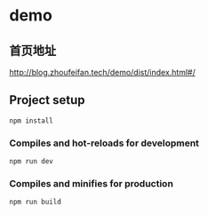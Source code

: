 # demo

## 首页地址
http://blog.zhoufeifan.tech/demo/dist/index.html#/

## Project setup
```
npm install
```

### Compiles and hot-reloads for development
```
npm run dev
```

### Compiles and minifies for production
```
npm run build
```
